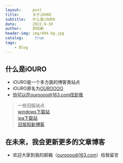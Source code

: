 ```yaml
---
layout:     post
title:      关于iOURO
subtitle:   什么是iOURO
date:       2022-9-30
author:     弈知新
header-img: img/404-bg.jpg
catalog: 	 true
tags:
    - Blog
---
```

## 什么是iOURO
- iOURO是一个多方面的博客类站点 
- iOURO原名为[OUROOOO](https://ouroooo.github.io)
- 你可以在ouroooo@163.com找到我
> 一些旧版站点   
> [windows下载站](https://ouroooo.github.io/exe)  
> [ipa下载站](https://ouroooo.github.io)  
> [旧版知新博客](https://ouroooo.github.io/oapp) 
## 在未来，我会更新更多的文章博客
- 欢迎大家到我的邮箱（ouroooo@163.com）给我留言

